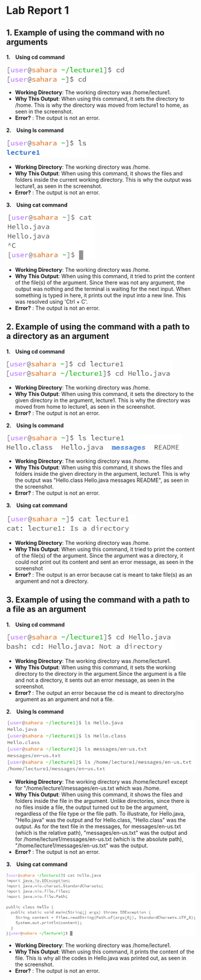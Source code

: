 # Lab Report 1
## 1. Example of using the command with no arguments
**1.　Using cd command**

![Image](cd.png)

* **Working Directory**: The working directory was /home/lecture1.
* **Why This Output**: When using this command, it sets the directory to /home. This is why the directory was moved from lecture1 to home, as seen in the screenshot.
* **Error?** : The output is not an error.

**2.　Using ls command**

![Image](ls.png)

* **Working Directory**: The working directory was /home.
* **Why This Output**: When using this command, it shows the files and folders inside the current working directory. This is why the output was lecture1, as seen in the screenshot.
* **Error?** : The output is not an error.

**3.　Using cat command**

![Image](cat.png)

* **Working Directory**: The working directory was /home.
* **Why This Output**: When using this command, it tried to print the content of the file(s) of the argument. Since there was not any argument, the output was nothing and the terminal is waiting for the next input. When something is typed in here, it prints out the input into a new line. This was resolved using 'Ctrl + C'. 
* **Error?** : The output is not an error.

## 2. Example of using the command with a path to a directory as an argument
**1.　Using cd command**

![Image](cd%20directory.png)

* **Working Directory**: The working directory was /home.
* **Why This Output**: When using this command, it sets the directory to the given directory in the argument, lecture1. This is why the directory was moved from home to lecture1, as seen in the screenshot.
* **Error?** : The output is not an error.

**2.　Using ls command**

![Image](ls%20directory.png)

* **Working Directory**: The working directory was /home.
* **Why This Output**: When using this command, it shows the files and folders inside the given directory in the argument, lecture1. This is why the output was "Hello.class Hello.java messages README", as seen in the screenshot.
* **Error?** : The output is not an error.

**3.　Using cat command**

![Image](cat%20directory.png)

* **Working Directory**: The working directory was /home.
* **Why This Output**: When using this command, it tried to print the content of the file(s) of the argument. Since the argument was a directory, it could not print out its content and sent an error message, as seen in the screenshot
* **Error?** : The output is an error because cat is meant to take file(s) as an argument and not a directory.

## 3. Example of using the command with a path to a file as an argument
**1.　Using cd command**

![Image](cd%20file.png)

* **Working Directory**: The working directory was /home/lecture1.
* **Why This Output**: When using this command, it sets the working directory to the directory in the argument.Since the argument is a file and not a directory, it sents out an error message, as seen in the screenshot.
* **Error?** : The output an error because the cd is meant to directory/no argument as an argument and not a file.

**2.　Using ls command**

![Image](ls%20file.png)

* **Working Directory**: The working directory was /home/lecture1 except for "/home/lecture1/messages/en-us.txt which was /home.
* **Why This Output**: When using this command, it shows the files and folders inside the file in the argument. Unlike directories, since there is no files inside a file, the output turned out to be the argument, regardless of the file type or the file path. To illustrate, for Hello.java, "Hello.java" was the output and for Hello.class, "Hello.class" was the output. As for the text file in the messages, for messages/en-us.txt (which is the relative path), "messages/en-us.txt" was the output and for /home/lecture1/messages/en-us.txt (which is the absolute path), "/home/lecture1/messages/en-us.txt" was the output.
* **Error?** : The output is not an error.

**3.　Using cat command**

![Image](cat%20file.png)

* **Working Directory**: The working directory was /home/lecture1.
* **Why This Output**: When using this command, it prints the content of the file. This is why all the codes in Hello.java was printed out, as seen in the screenshot.
* **Error?** : The output is not an error.
